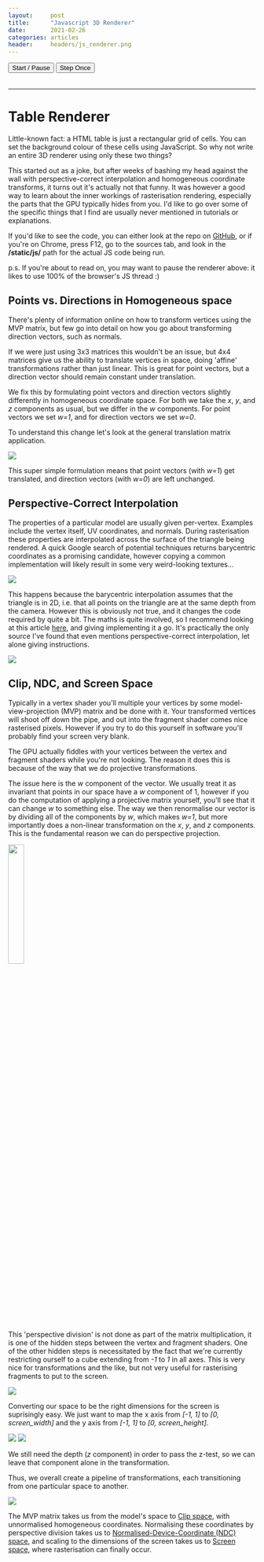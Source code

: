 ```yaml
---
layout:     post
title:      "Javascript 3D Renderer"
date:       2021-02-26
categories: articles
header:     headers/js_renderer.png
---
```


<script src="/assets/table.js"></script>

<div class="row mb-2">
<button class="col-5 m-auto" onclick="toggleRendering()">Start / Pause</button>
<button class="col-5 m-auto" onclick="stepRendering()">Step Once</button>
</div>

<div class="row">
<table class="col-12 table-renderer" id="table"></table>
</div>

---

# Table Renderer

Little-known fact: a HTML table is just a rectangular grid of cells. You can set the background colour of these cells using JavaScript. So why not write an entire 3D renderer using only these two things?

This started out as a joke, but after weeks of bashing my head against the wall with perspective-correct interpolation and homogeneous coordinate transforms, it  turns out it's actually not that funny. It was however a good way to learn about the inner workings of rasterisation rendering, especially the parts that the GPU typically hides from you. I'd like to go over some of the specific things that I find are usually never mentioned in tutorials or explanations.

If you'd like to see the code, you can either look at the repo on [GitHub](https://github.com/benmandrew/JSTableRenderer), or if you're on Chrome, press F12, go to the sources tab, and look in the **/static/js/** path for the actual JS code being run.

p.s. If you're about to read on, you may want to pause the renderer above: it likes to use 100% of the browser's JS thread :)

## Points vs. Directions in Homogeneous space

There's plenty of information online on how to transform vertices using the MVP matrix, but few go into detail on how you go about transforming direction vectors, such as normals.


If we were just using 3x3 matrices this wouldn't be an issue, but 4x4 matrices give us the ability to translate vertices in space, doing 'affine' transformations rather than just linear. This is great for point vectors, but a direction vector
should remain constant under translation.


We fix this by formulating point vectors and direction vectors slightly differently in homogeneous coordinate space. For both we take the *x*, *y*, and *z* components as usual, but we differ in the *w* components.
For point vectors we set *w=1*, and for direction vectors we set *w=0*.


To understand this change let's look at the general translation matrix application.

<img src="{{ site.s3_path }}/js_renderer/translation.png" class="img-fluid">

This super simple formulation means that point vectors (with *w=1*) get translated, and direction vectors (with *w=0*) are left unchanged.

## Perspective-Correct Interpolation

The properties of a particular model are usually given per-vertex. Examples include the vertex itself, UV coordinates, and normals. During rasterisation these properties are interpolated across the surface of the triangle being rendered. A quick Google search of potential techniques returns barycentric coordinates as a promising candidate, however copying a common implementation will likely
result in some very weird-looking textures...


<img src="{{ site.s3_path }}/js_renderer/side_incorrect.png" class="img-fluid">

This happens because the barycentric interpolation assumes that the triangle is in 2D, i.e. that all points on the triangle are at the same depth from the camera. However this is obviously not true, and it changes the code required by quite a bit. The maths is quite involved, so I recommend looking at this article [here](https://www.scratchapixel.com/lessons/3d-basic-rendering/rasterization-practical-implementation/perspective-correct-interpolation-vertex-attributes), and giving implementing it a go. It's practically the only source I've found that even mentions perspective-correct interpolation, let alone giving instructions.


<img src="{{ site.s3_path }}/js_renderer/side_correct.png" class="img-fluid">

## Clip, NDC, and Screen Space

Typically in a vertex shader you'll multiple your vertices by some model-view-projection (MVP) matrix and be done with it. Your transformed vertices will shoot off down the pipe, and out into the fragment shader comes nice rasterised pixels. However if you try to do this yourself in software you'll probably find your screen very blank.


The GPU actually fiddles with your vertices between the vertex and fragment shaders while you're not looking. The reason it does this is because of the way that we do projective transformations.


The issue here is the *w* component of the vector. We usually treat it as invariant that points in our space have a *w* component of 1, however if you do the computation of applying a projective matrix yourself, you'll see that it can change *w* to something else. The way we then renormalise our vector is by dividing all of the components by *w*, which makes *w=1*, but more importantly does a non-linear transformation on the *x*, *y*, and *z* components. This is the fundamental reason we can do perspective projection.


<img src="{{ site.s3_path }}/js_renderer/normalise.png" class="img-fluid" style="width: 25%">

This 'perspective division' is not done as part of the matrix multiplication, it is one of the hidden steps between the vertex and fragment shaders. One of the other hidden steps is necessitated by the fact that we're currently restricting ourself to a cube extending from *-1* to *1* in all axes. This is very nice for transformations and the like, but not very useful for rasterising fragments to put to the screen.


<img src="{{ site.s3_path }}/js_renderer/ndc.jpeg" class="img-fluid">        

Converting our space to be the right dimensions for the screen is suprisingly easy. We just want to map the x axis from *[-1, 1]* to *[0, screen_width]* and the y axis from *[-1, 1]* to *[0, screen_height]*.


<img src="{{ site.s3_path }}/js_renderer/screen.jpeg" class="img-fluid">

<img src="{{ site.s3_path }}/js_renderer/screen_transform.png" class="img-fluid">

We still need the depth (*z* component) in order to pass the z-test, so we can leave that component alone in the transformation.

Thus, we overall create a pipeline of transformations, each transitioning from one particular space to another.

<img src="{{ site.s3_path }}/js_renderer/pipeline.jpeg" class="img-fluid" style="max-width: 80%">

The MVP matrix takes us from the model's space to <u>Clip space</u>, with unnormalised homogeneous coordinates. Normalising these coordinates by perspective division takes us to <u>Normalised-Device-Coordinate (NDC) space</u>, and scaling to the dimensions of the screen takes us to <u>Screen space</u>, where rasterisation can finally occur.
